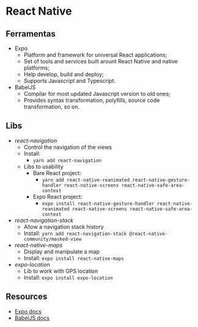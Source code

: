 # React Native

## Ferramentas

* Expo
  * Platform and framework for universal React applications;
  * Set of tools and services built arount React Native and native platforms;
  * Help develop, build and deploy;
  * Supports Javascript and Typescript.
* BabelJS
  * Compilar for most updated Javascript version to old ones;
  * Provides syntax transformation, polyfills, source code transformation, so on.

## Libs

* *react-navigation*
  * Control the navigation of the views
  * Install:
    * `yarn add react-navigation`
  * Libs to usability
    * Bare React project:
      * `yarn add react-native-reanimated react-native-gesture-handler react-native-screens react-native-safe-area-context`
    * Expo React project:
      * `expo install react-native-gesture-handler react-native-reanimated react-native-screens react-native-safe-area-context`
* *react-navigation-stack*
  * Allow a navigation stack history
  * Install: `yarn add react-navigation-stack @react-native-community/masked-view`
* *react-native-maps*
  * Display and manipulate a map
  * Install: `expo install react-native-maps`
* *expo-location*
  * Lib to work with GPS location
  * Install: `expo install expo-location`

## Resources

* [Expo docs](https://docs.expo.io/versions/latest/)
* [BabelJS docs](https://docs.expo.io/versions/latest/)